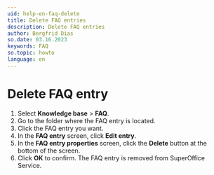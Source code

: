 ```yaml
---
uid: help-en-faq-delete
title: Delete FAQ entries
description: Delete FAQ entries
author: Bergfrid Dias
so.date: 03.16.2023
keywords: FAQ
so.topic: howto
language: en
---
```


# Delete FAQ entry

1. Select **Knowledge base** > **FAQ**.
2. Go to the folder where the FAQ entry is located.
3. Click the FAQ entry you want.
4. In the **FAQ entry** screen, click **Edit entry**.
5. In the **FAQ entry properties** screen, click the **Delete** button at the bottom of the screen.
6. Click **OK** to confirm. The FAQ entry is removed from SuperOffice Service.
